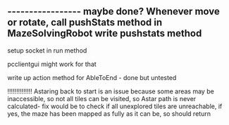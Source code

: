 
----------------- maybe done?
Whenever move or rotate, call pushStats method in MazeSolvingRobot 
write pushstats method
-----------------

setup socket in run method

pcclientgui might work for that

write up action method for AbleToEnd - done but untested


!!!!!!!!!!!!!!
Astaring back to start is an issue because some areas may be inaccessible, so not all tiles can be visited, so Astar path is never calculated- fix would be to check if all unexplored tiles are unreachable, if yes, the maze has been mapped as fully as it can be, so should return